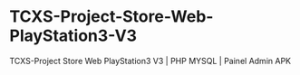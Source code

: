 # TCXS-Project-Store-Web-PlayStation3-V3
TCXS-Project Store Web PlayStation3 V3 | PHP MYSQL | Painel Admin APK
